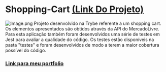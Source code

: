 # Shopping-Cart [(Link Do Projeto)](https://leandroteixeira.github.io/Shopping-Cart/)
![Image.png](Imagem)
Projeto desenvolvido na Trybe referente a um shopping cart. Os elementos apresentados são obtidos através da API do MercadoLivre.
Para esta aplicação também foram desenvolvidos uma série de testes em Jest para avaliar a qualidade do código. Os testes estão disponíveis na pasta "testes" e foram desenvolvidos de modo a terem a maior cobertura possível do código.

### [Link para meu portfolio](https://leandroteixeira.github.io/)
